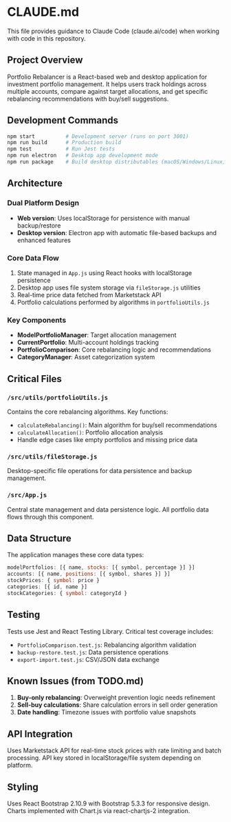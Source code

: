 # CLAUDE.md

This file provides guidance to Claude Code (claude.ai/code) when working with code in this repository.

## Project Overview

Portfolio Rebalancer is a React-based web and desktop application for investment portfolio management. It helps users track holdings across multiple accounts, compare against target allocations, and get specific rebalancing recommendations with buy/sell suggestions.

## Development Commands

```bash
npm start          # Development server (runs on port 3001)
npm run build      # Production build
npm test           # Run Jest tests
npm run electron   # Desktop app development mode
npm run package    # Build desktop distributables (macOS/Windows/Linux)
```

## Architecture

### Dual Platform Design
- **Web version**: Uses localStorage for persistence with manual backup/restore
- **Desktop version**: Electron app with automatic file-based backups and enhanced features

### Core Data Flow
1. State managed in `App.js` using React hooks with localStorage persistence
2. Desktop app uses file system storage via `fileStorage.js` utilities
3. Real-time price data fetched from Marketstack API
4. Portfolio calculations performed by algorithms in `portfolioUtils.js`

### Key Components
- **ModelPortfolioManager**: Target allocation management
- **CurrentPortfolio**: Multi-account holdings tracking  
- **PortfolioComparison**: Core rebalancing logic and recommendations
- **CategoryManager**: Asset categorization system

## Critical Files

### `/src/utils/portfolioUtils.js`
Contains the core rebalancing algorithms. Key functions:
- `calculateRebalancing()`: Main algorithm for buy/sell recommendations
- `calculateAllocation()`: Portfolio allocation analysis
- Handle edge cases like empty portfolios and missing price data

### `/src/utils/fileStorage.js`
Desktop-specific file operations for data persistence and backup management.

### `/src/App.js`
Central state management and data persistence logic. All portfolio data flows through this component.

## Data Structure

The application manages these core data types:
```javascript
modelPortfolios: [{ name, stocks: [{ symbol, percentage }] }]
accounts: [{ name, positions: [{ symbol, shares }] }]
stockPrices: { symbol: price }
categories: [{ id, name }]
stockCategories: { symbol: categoryId }
```

## Testing

Tests use Jest and React Testing Library. Critical test coverage includes:
- `PortfolioComparison.test.js`: Rebalancing algorithm validation
- `backup-restore.test.js`: Data persistence operations
- `export-import.test.js`: CSV/JSON data exchange

## Known Issues (from TODO.md)

1. **Buy-only rebalancing**: Overweight prevention logic needs refinement
2. **Sell-buy calculations**: Share calculation errors in sell order generation
3. **Date handling**: Timezone issues with portfolio value snapshots

## API Integration

Uses Marketstack API for real-time stock prices with rate limiting and batch processing. API key stored in localStorage/file system depending on platform.

## Styling

Uses React Bootstrap 2.10.9 with Bootstrap 5.3.3 for responsive design. Charts implemented with Chart.js via react-chartjs-2 integration.